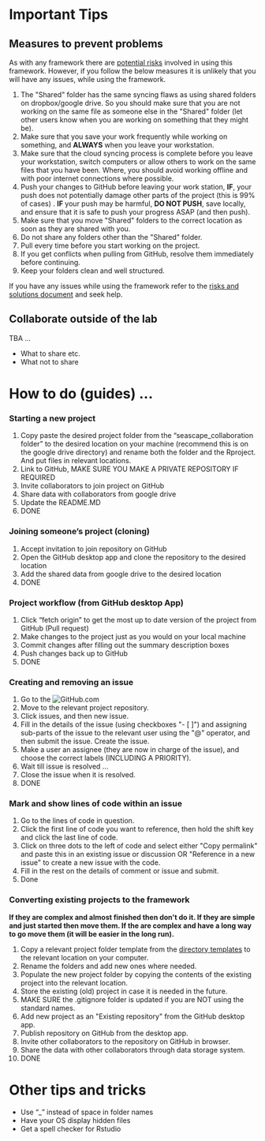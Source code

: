 # Important Tips

## Measures to prevent problems

As with any framework there are [potential risks](limitations_risks_and_solutions.md) involved in using this framework. However, if you follow the below measures it is unlikely that you will have any issues, while using the framework.

1. The "Shared" folder has the same syncing flaws as using shared folders on dropbox/google drive. So you should make sure that you are not working on the same file as someone else in the "Shared" folder (let other users know when you are working on something that they might be).
2. Make sure that you save your work frequently while working on something, and **ALWAYS** when you leave your workstation.
3. Make sure that the cloud syncing process is complete before you leave your workstation, switch computers or allow others to work on the same files that you have been. Where, you should avoid working offline and with poor internet connections where possible.
4. Push your changes to GitHub before leaving your work station, **IF**, your push does not potentially damage other parts of the project (this is 99\% of cases) . **IF** your push may be harmful, **DO NOT PUSH**, save locally, and ensure that it is safe to push your progress ASAP (and then push).
5. Make sure that you move "Shared" folders to the correct location as soon as they are shared with you.
6. Do not share any folders other than the "Shared" folder.
7. Pull every time before you start working on the project.
8. If you get conflicts when pulling from GitHub, resolve them immediately before continuing.
9. Keep your folders clean and well structured.


If you have any issues while using the framework refer to the [risks and solutions document](limitations_risks_and_solutions.md) and seek help.


## Collaborate outside of the lab

TBA ...

* What to share etc.
* What not to share


# How to do (guides) ...

### Starting a new project

1. Copy paste the desired project folder from the “seascape_collaboration folder” to the desired location on your machine (recommend this is on the google drive directory) and rename both the folder and the Rproject. And put files in relevant locations.
2. Link to GitHub, MAKE SURE YOU MAKE A PRIVATE REPOSITORY IF REQUIRED
3. Invite collaborators to join project on GitHub
4. Share data with collaborators from google drive
5. Update the README.MD
6. DONE

### Joining someone’s project (cloning)

1. Accept invitation to join repository on GitHub
2. Open the GitHub desktop app and clone the repository to the desired location
3. Add the shared data from google drive to the desired location
4. DONE

### Project workflow (from GitHub desktop App)

1. Click “fetch origin” to get the most up to date version of the project from GitHub (Pull request)
2. Make changes to the project just as you would on your local machine
3. Commit changes after filling out the summary description boxes
4. Push changes back up to GitHub
5. DONE

### Creating and removing an issue

1. Go to the ![GitHub.com](https://github.com/)
2. Move to the relevant project repository.
3. Click issues, and then new issue.
4. Fill in the details of the issue (using checkboxes "- [ ]") and assigning sub-parts of the issue to the relevant user using the "\@" operator, and then submit the issue. Create the issue.
5. Make a user an assignee (they are now in charge of the issue), and choose the correct labels (INCLUDING A PRIORITY).
6. Wait till issue is resolved ...
7. Close the issue when it is resolved.
8. DONE

### Mark and show lines of code within an issue

1. Go to the lines of code in question.
2. Click the first line of code you want to reference, then hold the shift key and click the last line of code.
3. Click on three dots to the left of code and select either "Copy permalink" and paste this in an existing issue or discussion OR "Reference in a new issue" to create a new issue with the code.
4. Fill in the rest on the details of comment or issue and submit.
5. Done

### Converting existing projects to the framework

**If they are complex and almost finished then don't do it. If they are simple and just started then move them.
If the are complex and have a long way to go move them (it will be easier in the long run).**

1. Copy a relevant project folder template from the [directory templates](https://drive.google.com/drive/folders/1dCdiRN_8FS5AD5XSGm9nlPYaxtmwZXSE?usp=sharing) to the relevant location on your computer.
2. Rename the folders and add new ones where needed.
3. Populate the new project folder by copying the contents of the existing project into the relevant location.
4. Store the existing (old) project in case it is needed in the future.
5. MAKE SURE the .gitignore folder is updated if you are NOT using the standard names.
6. Add new project as an "Existing repository" from the GitHub desktop app.
7. Publish repository on GitHub from the desktop app.
8. Invite other collaborators to the repository on GitHub in browser.
9. Share the data with other collaborators through data storage system.
10. DONE

# Other tips and tricks

* Use “_” instead of space in folder names
* Have your OS display hidden files
* Get a spell checker for Rstudio
